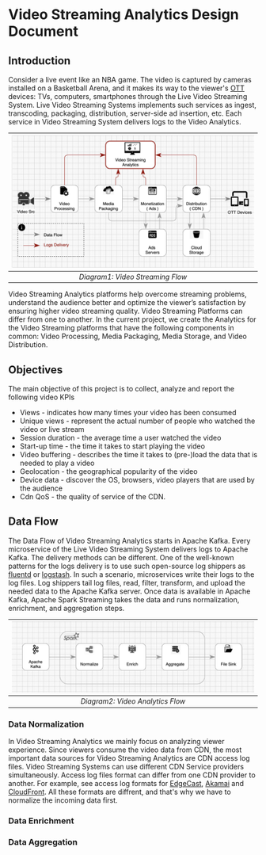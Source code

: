 # Video Streaming Analytics Design Document

## Introduction
Consider a live event like an NBA game. The video is captured by cameras installed on a Basketball Arena, and it makes its way to the viewer's [OTT](https://en.wikipedia.org/wiki/Over-the-top_media_service) devices: TVs, computers, smartphones through the Live Video Streaming System. Live Video Streaming Systems implements such services as ingest, transcoding, packaging, distribution, server-side ad insertion, etc. Each service in Video Streaming System delivers logs to the Video Analytics.

| ![Video Streaming Analytics](https://github.com/dimastatz/video-streaming-analytics/blob/main/docs/chart-video-streaming.png) |
|:--:| 
| *Diagram1: Video Streaming Flow* |

Video Streaming Analytics platforms help overcome streaming problems, understand the audience better and optimize the viewer’s satisfaction by ensuring higher video streaming quality. 
Video Streaming Platforms can differ from one to another. In the current project, we create the Analytics for the Video Streaming platforms that have the following components in common: Video Processing, Media Packaging, Media Storage, and Video Distribution.

## Objectives
The main objective of this project is to collect, analyze and report the following video KPIs
  - Views - indicates how many times your video has been consumed
  - Unique views - represent the actual number of people who watched the video or live stream
  - Session duration - the average time a user watched the video
  - Start-up time - the time it takes to start playing the video
  - Video buffering - describes the time it takes to (pre-)load the data that is needed to play a video
  - Geolocation - the geographical popularity of the video
  - Device data - discover the OS, browsers, video players that are used by the audience 
  - Cdn QoS - the quality of service of the CDN.

## Data Flow
The Data Flow of Video Streaming Analytics starts in Apache Kafka. Every microservice of the Live Video Streaming System delivers logs to Apache Kafka. The delivery methods can be different. One of the well-known patterns for the logs delivery is to use such open-source log shippers as [fluentd](https://www.fluentd.org/) or [logstash](https://www.elastic.co/logstash/). In such a scenario, microservices write their logs to the log files. Log shippers tail log files, read, filter, transform, and upload the needed data to the Apache Kafka server. 
Once data is available in Apache Kafka, Apache Spark Streaming takes the data and runs normalization, enrichment, and aggregation steps. 

| ![alt text](https://github.com/dimastatz/video-streaming-analytics/blob/0ec45b4eb3200fd7edbb32c5d09a538f863dce3b/docs/chart-spark-app.png) |
| :--: |
| *Diagram2: Video Analytics Flow* |  


### Data Normalization
In Video Streaming Analytics we mainly focus on analyzing viewer experience. Since viewers consume the video data from CDN, the most important data sources for Video Streaming Analytics are CDN access log files. Video Streaming Systems can use different CDN Service providers simultaneously. Access log files format can differ from one CDN provider to another. For example, see access log formats for [EdgeCast](https://docs.edgecast.com/cdn/Content/RTLD/Log-Fields.htm), [Akamai](https://learn.akamai.com/en-us/webhelp/datastream/datastream-user-guide/GUID-56313AE3-C16F-4BCF-9D83-C26DE737F762.html) and [CloudFront](https://docs.aws.amazon.com/AmazonCloudFront/latest/DeveloperGuide/AccessLogs.html#access-logs-analyzing). All these formats are diffrent, and that's why we have to normalize the incoming data first.     

### Data Enrichment

### Data Aggregation



